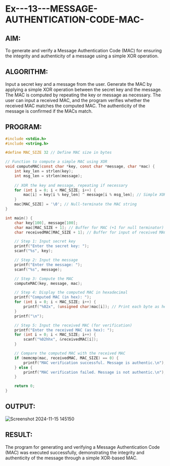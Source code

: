 # Ex---13---MESSAGE-AUTHENTICATION-CODE-MAC-


## AIM:
To generate and verify a Message Authentication Code (MAC) for ensuring the integrity and authenticity of a message using a simple XOR operation.

## ALGORITHM:
Input a secret key and a message from the user.
Generate the MAC by applying a simple XOR operation between the secret key and the message.
The MAC is computed by repeating the key or message as necessary.
The user can input a received MAC, and the program verifies whether the received MAC matches the computed MAC.
The authenticity of the message is confirmed if the MACs match.
## PROGRAM:
```C
#include <stdio.h>
#include <string.h>

#define MAC_SIZE 32 // Define MAC size in bytes

// Function to compute a simple MAC using XOR
void computeMAC(const char *key, const char *message, char *mac) {
    int key_len = strlen(key);
    int msg_len = strlen(message);
    
    // XOR the key and message, repeating if necessary
    for (int i = 0; i < MAC_SIZE; i++) {
        mac[i] = key[i % key_len] ^ message[i % msg_len]; // Simple XOR operation
    }
    mac[MAC_SIZE] = '\0'; // Null-terminate the MAC string
}

int main() {
    char key[100], message[100];
    char mac[MAC_SIZE + 1]; // Buffer for MAC (+1 for null terminator)
    char receivedMAC[MAC_SIZE + 1]; // Buffer for input of received MAC

    // Step 1: Input secret key
    printf("Enter the secret key: ");
    scanf("%s", key);

    // Step 2: Input the message
    printf("Enter the message: ");
    scanf("%s", message);

    // Step 3: Compute the MAC
    computeMAC(key, message, mac);

    // Step 4: Display the computed MAC in hexadecimal
    printf("Computed MAC (in hex): ");
    for (int i = 0; i < MAC_SIZE; i++) {
        printf("%02x", (unsigned char)mac[i]); // Print each byte as hex
    }
    printf("\n");

    // Step 5: Input the received MAC (for verification)
    printf("Enter the received MAC (as hex): ");
    for (int i = 0; i < MAC_SIZE; i++) {
        scanf("%02hhx", &receivedMAC[i]);
    }

    // Compare the computed MAC with the received MAC
    if (memcmp(mac, receivedMAC, MAC_SIZE) == 0) {
        printf("MAC verification successful. Message is authentic.\n");
    } else {
        printf("MAC verification failed. Message is not authentic.\n");
    }

    return 0;
}
```

## OUTPUT:

![Screenshot 2024-11-15 145150](https://github.com/user-attachments/assets/be1c370d-df34-4850-a530-ab2b4321f96d)




## RESULT:
The program for generating and verifying a Message Authentication Code (MAC) was executed successfully, demonstrating the integrity and authenticity of the message through a simple XOR-based MAC.
